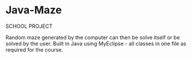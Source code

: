 # Java-Maze

SCHOOL PROJECT

Random maze generated by the computer can then be solve itself or be solved by the user. Built in Java using MyEclipse - all classes in one file as required for the course. 

